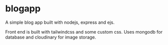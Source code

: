 # blogapp
A simple blog app built with nodejs, express and ejs.

Front end is built with tailwindcss and some custom css.
Uses mongodb for database and cloudinary for image storage.
